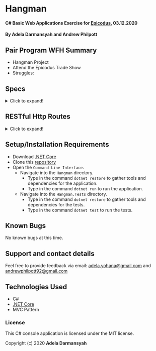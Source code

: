 # Hangman

#### C# Basic Web Applications Exercise for [Epicodus](https://www.epicodus.com/), 03.12.2020

#### By **Adela Darmansyah and Andrew Philpott**

## Pair Program WFH Summary

* Hangman Project
* Attend the Epicodus Trade Show
* Struggles:

## Specs

<details>
  <summary>Click to expand!</summary>

| Spec | `Console` Input | `Console` Output |
| :-------------     | :------------- | :------------- |
| **Test** | input | output |
| **Test** | input | output |


</details>

## RESTful Http Routes

<details>
  <summary>Click to expand!</summary>
| Route Name | URL Path | HTTP Method | Purpose |
| :--------- | :------- | :---------- | :------- |
| Index | /game/{id} | GET | Displays the hangman and guessed letters |
| Show | /game/{id}/over | GET | Displays gameover |
| New | /game/{id}/guess/new | GET | Offers a form for user to input their guess (1 letter) |
| Create | /game/{id}/guess | POST | Create a new guess object |
| Show | /game/{id}/guess/correct | Displays a list of all correct guesses |
| Show | /game/{id}/guess/incorrect | Displays a list of all incorrect guesses |
</details>

## Setup/Installation Requirements

* Download [.NET Core](https://dotnet.microsoft.com/download/dotnet-core/)
* Clone this [repository](https://github.com/ayohana/anagram.git/)
* Open the `Command Line Interface`.
  * Navigate into the `Hangman` directory.
    * Type in the command `dotnet restore` to gather tools and dependencies for the application.
    * Type in the command `dotnet run` to run the application.
  * Navigate into the `Hangman.Tests` directory.
    * Type in the command `dotnet restore` to gather tools and dependencies for the tests.
    * Type in the command `dotnet test` to run the tests. 

## Known Bugs

No known bugs at this time.

## Support and contact details

Feel free to provide feedback via email: adela.yohana@gmail.com and andrewphilpott92@gmail.com

## Technologies Used

* C#
* [.NET Core](https://dotnet.microsoft.com/download/dotnet-core/)
* MVC Pattern

### License

This C# console application is licensed under the MIT license.

Copyright (c) 2020 **Adela Darmansyah**

